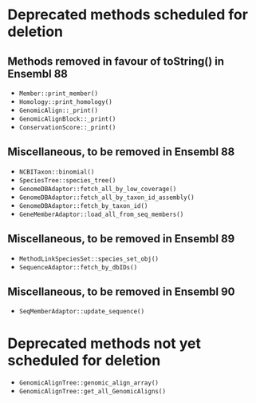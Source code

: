 # Deprecated methods scheduled for deletion

## Methods removed in favour of toString() in Ensembl 88

* `Member::print_member()`
* `Homology::print_homology()`
* `GenomicAlign::_print()`
* `GenomicAlignBlock::_print()`
* `ConservationScore::_print()`

## Miscellaneous, to be removed in Ensembl 88

* `NCBITaxon::binomial()`
* `SpeciesTree::species_tree()`
* `GenomeDBAdaptor::fetch_all_by_low_coverage()`
* `GenomeDBAdaptor::fetch_all_by_taxon_id_assembly()`
* `GenomeDBAdaptor::fetch_by_taxon_id()`
* `GeneMemberAdaptor::load_all_from_seq_members()`

## Miscellaneous, to be removed in Ensembl 89

* `MethodLinkSpeciesSet::species_set_obj()`
* `SequenceAdaptor::fetch_by_dbIDs()`

## Miscellaneous, to be removed in Ensembl 90

* `SeqMemberAdaptor::update_sequence()`

# Deprecated methods not yet scheduled for deletion

* `GenomicAlignTree::genomic_align_array()`
* `GenomicAlignTree::get_all_GenomicAligns()`

